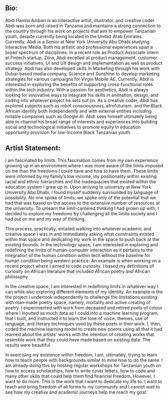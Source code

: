 ## Bio:

Abdi Hamisi Ambari is an interactive artist, illustrator, and creative coder. Abdi was born and raised in Tanzania and maintains a strong connection to the country through his work on projects that aim to empower Tanzanian youth, despite currently being located in the United Arab Emirates. Currently, Abdi is a Senior at New York University Abu Dhabi studying Interactive Media. Both his artistic and professional experiences span a broad spectrum of disciplines. In a recent role as Product Associate Intern at Fintech startup, Ziina, Abdi excelled at product management, customer success initiatives, UI and UX design and implementation as well as product strategy. Abdi has also developed skills in Marketing through his work with Dubai-based media company, Science and Sunshine to develop marketing strategies for various campaigns for Virgin Mobile AE.  Currently, Abdi is interested in exploring the benefits of supporting cross-functional roles within the tech industry. With a passion for aesthetics, Abdi is always looking for innovative ways to integrate his skills in animation, design, and coding into whatever project he sets out on. As a creative coder, Abdi has explored subjects such as robot consciousness, afrofuturism, and the Black African identity both independently and with external entities including notable companies such as Google AI. Abdi sees himself ultimately being able to channel his broad range of interests and experiences into building social and technological initiatives to promote equity in education opportunity provision for low-income Black Tanzanian youth.

## Artist Statement:

I am fascinated by limits. This fascination comes from my own experience growing up in an environment where I was more aware of the limits imposed on me than the freedoms I could have and how to have them. These limits were informed by my family’s low income, my positionality within existing racial and ethnic hierarchies and the inadequacies that existed within the education system I grew up in. Upon arriving to university at New York University Abu Dhabi, I found myself suddenly surrounded by language of possibility. No one spoke of limits; we spoke only of the potential that we had that was based on the access to the extensive number of resources at the university. To unlearn the limit-cantered thinking I had grown up with, I decided to explore my freedoms by challenging all the limits society and I had put on me and my way of thinking. 

This process, practically, entailed walking into whatever academic and creative space I was in and immediately asking what constraints existed within that space and dedicating my work in the space to push back at the existing bounds. In the technology space, I am interested in exploring and redefining the limits of human-computer interaction as it pertains to the integration of the human condition within tech without the baseline for human condition being western practice. An example is when working on a recent project where I aimed to code curiosity. I based my definitions of curiosity on African literature that included African poetry and African philosophy. 

In the creative space, I am interested in redefining limits in whatever way I can while also exploring different elements of my identity. An example is the the project I undertook independently to challenge the limitations existing with man-made poetry space, namely, mortality and active creating of poetry. I experimented with work from deceased and retired poets of colour where I inputted as much data as I could into a machine learning program, that I built, and instructed it to learn the tone of voice, themes, use of language, and literary techniques used by these poets in their work. I, then, coded the machine learning model to create new poems using all that it had learned about the artists’ works with the intention of creating works that resemble work that they could have made based on existing data. The results were beautiful.

In exercising my existence within freedom, I am, ultimately, trying to learn how to teach people with backgrounds similar to mine how to do the same. I am already doing this by hosting regular workshops for Tanzanian youth on how to access scholarships, how to write cover letters, how to code and many other skills that could help them find financial freedom. However, I want to do more. This is the work that I want to dedicate my life to. I want to teach and bring freedom of all forms to my community and I cannot wait to see how my creative and academic journeys help me reach my goal.  


